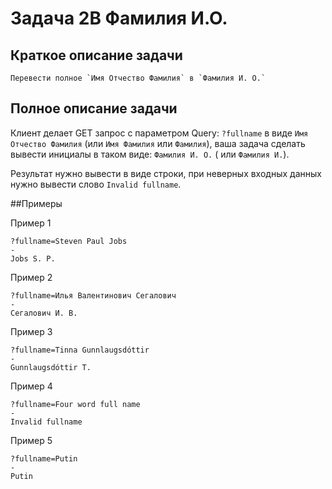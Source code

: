 # Задача 2В Фамилия И.О.

## Краткое описание задачи

```
Перевести полное `Имя Отчество Фамилия` в `Фамилия И. О.`  
```
## Полное описание задачи

Клиент делает GET запрос с параметром Query: `?fullname` в виде `Имя Отчество Фамилия` (или `Имя Фамилия` или `Фамилия`), ваша задача сделать вывести инициалы в таком виде: `Фамилия И. О.` ( или `Фамилия И.`).

Результат нужно вывести в виде строки, при неверных входных данных нужно вывести слово `Invalid fullname`.

##Примеры

Пример 1

```
?fullname=Steven Paul Jobs
-
Jobs S. P.
```
Пример 2
```
?fullname=Илья Валентинович Сегалович
-
Сегалович И. В.
```
Пример 3
```
?fullname=Tinna Gunnlaugsdóttir
-
Gunnlaugsdóttir T.
```
Пример 4
```
?fullname=Four word full name
-
Invalid fullname
```
Пример 5
```
?fullname=Putin
-
Putin
```